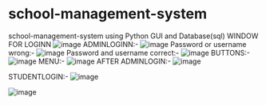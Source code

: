 # school-management-system
school-management-system using Python GUI and Database(sql)
WINDOW FOR LOGINN
![image](https://github.com/user-attachments/assets/ab70fcba-5db7-4d26-b594-752bb00e9bab)
ADMINLOGINN:-
![image](https://github.com/user-attachments/assets/ba0e5b1c-bd80-48e4-9042-e4e9d9dd344b)
Password  or username wrong:-
![image](https://github.com/user-attachments/assets/ad51b0aa-e351-4b7b-83b4-0a06890d44b2)
Password  and username correct:-
![image](https://github.com/user-attachments/assets/2092642f-8eea-4aa4-a046-2b433b65a07d)
BUTTONS:- 
![image](https://github.com/user-attachments/assets/8ef18916-28bf-4b61-8a57-ce34f773149d)
MENU:-
![image](https://github.com/user-attachments/assets/c5d600cb-fc1b-4bb6-ade8-ba0abaf36628)
AFTER ADMINLOGIN:-
![image](https://github.com/user-attachments/assets/3c60e089-0648-4ab0-8595-391f4ddbab13)

STUDENTLOGIN:-
![image](https://github.com/user-attachments/assets/f42211a2-c58a-47d1-ac1b-b1b773857f0d)

![image](https://github.com/user-attachments/assets/9408022f-758d-4959-bd2a-2b58b8cfcdcd)

